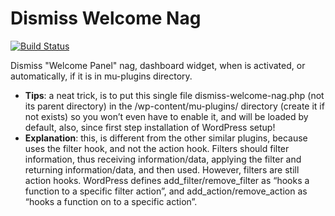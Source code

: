 # Dismiss Welcome Nag
[![Build Status](https://travis-ci.org/luciano-croce/dismiss-welcome-nag.svg?branch=master)](https://travis-ci.org/luciano-croce/dismiss-welcome-nag)

Dismiss "Welcome Panel" nag, dashboard widget, when is activated, or automatically, if it is in mu-plugins directory.
* <strong>Tips</strong>: a neat trick, is to put this single file dismiss-welcome-nag.php (not its parent directory) in the /wp-content/mu-plugins/ directory (create it if not exists) so you won’t even have to enable it, and will be loaded by default, also, since first step installation of WordPress setup!
* <strong>Explanation</strong>: this, is different from the other similar plugins, because uses the filter hook, and not the action hook. Filters should filter information, thus receiving information/data, applying the filter and returning information/data, and then used. However, filters are still action hooks. WordPress defines add_filter/remove_filter as “hooks a function to a specific filter action”, and add_action/remove_action as “hooks a function on to a specific action”.
